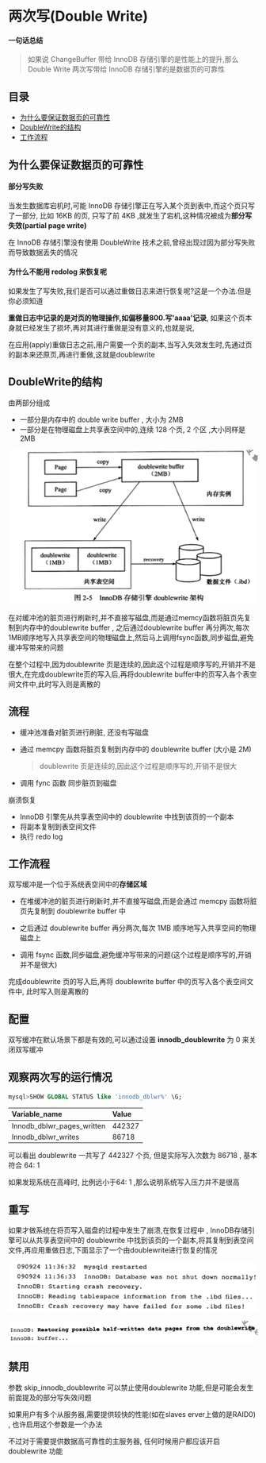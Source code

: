 # 两次写(Double Write)

#### 一句话总结

> 如果说 ChangeBuffer 带给 InnoDB 存储引擎的是性能上的提升,那么 Double Write 两次写带给 InnoDB 存储引擎的是数据页的可靠性

## 目录

- [为什么要保证数据页的可靠性](#为什么要保证数据页的可靠性)
- [DoubleWrite的结构](#DoubleWrite的结构)
- [工作流程](#工作流程)

## 为什么要保证数据页的可靠性

#### 部分写失败

当发生数据库宕机时,可能 InnoDB 存储引擎正在写入某个页到表中,而这个页只写了一部分, 比如 16KB 的页, 只写了前 4KB ,就发生了宕机,这种情况被成为**部分写失效(partial page write)** 

在 InnoDB 存储引擎没有使用 DoubleWrite 技术之前,曾经出现过因为部分写失败而导致数据丢失的情况

#### 为什么不能用 redolog 来恢复呢

如果发生了写失败,我们是否可以通过重做日志来进行恢复呢?这是一个办法.但是你必须知道

**重做日志中记录的是对页的物理操作,如偏移量800.写'aaaa'记录**, 如果这个页本身就已经发生了损坏,再对其进行重做是没有意义的,也就是说,

在应用(apply)重做日志之前,用户需要一个页的副本,当写入失效发生时,先通过页的副本来还原页,再进行重做,这就是doublewrite

## DoubleWrite的结构

由两部分组成

- 一部分是内存中的 double write buffer , 大小为 2MB
- 一部分是在物理磁盘上共享表空间中的,连续 128 个页, 2 个区 ,大小同样是 2MB

![image-20200824132806563](../../../../assets/image-20200824132806563.png)

在对缓冲池的脏页进行刷新时,并不直接写磁盘,而是通过memcy函数将脏页先复制到内存中的doublewrite buffer , 之后通过doublewrite buffer 再分两次,每次 1MB顺序地写入共享表空间的物理磁盘上,然后马上调用fsync函数,同步磁盘,避免缓冲写带来的问题

在整个过程中,因为doublewrite 页是连续的,因此这个过程是顺序写的,开销并不是很大,在完成doublewrite页的写入后,再将doublewrite buffer中的页写入各个表空间文件中,此时写入则是离散的

## 流程

- 缓冲池准备对脏页进行刷脏, 还没有写磁盘

- 通过 memcpy 函数将脏页复制到内存中的 doublewrite buffer (大小是 2M) 

  > doublewrite 页是连续的,因此这个过程是顺序写的,开销不是很大

- 调用 fync 函数 同步脏页到磁盘

崩溃恢复

- InnoDB 引擎先从共享表空间中的 doublewrite 中找到该页的一个副本
- 将副本复制到表空间文件
- 执行 redo log

## 工作流程

双写缓冲是一个位于系统表空间中的**存储区域**

- 在堆缓冲池的脏页进行刷新时,并不直接写磁盘,而是会通过 memcpy 函数将脏页先复制到 doublewrite buffer 中

- 之后通过 doublewrite buffer 再分两次,每次 1MB 顺序地写入共享空间的物理磁盘上
- 调用 fsync 函数,同步磁盘,避免缓冲写带来的问题(这个过程是顺序写的,开销并不是很大)

完成doublewrite 页的写入后,再将 doublewrite buffer 中的页写入各个表空间文件中, 此时写入则是离散的

## 配置

双写缓冲在默认场景下都是有效的,可以通过设置 **innodb_doublewrite** 为 0 来关闭双写缓冲

## 观察两次写的运行情况

```sql
mysql>SHOW GLOBAL STATUS like 'innodb_dblwr%' \G;
```

| Variable\_name                | Value  |
| :---------------------------- | :----- |
| Innodb\_dblwr\_pages\_written | 442327 |
| Innodb\_dblwr\_writes         | 86718  |

可以看出 doublewrite 一共写了 442327 个页, 但是实际写入次数为 86718 , 基本符合 64: 1

如果发现系统在高峰时, 比例远小于64: 1 ,那么说明系统写入压力并不是很高

## 重写

如果才做系统在将页写入磁盘的过程中发生了崩溃,在恢复过程中 , InnoDB存储引擎可以从共享表空间中的 doublewrite 中找到该页的一个副本,将其复制到表空间文件,再应用重做日志,下面显示了一个由doublewrite进行恢复的情况

![image-20200929101752535](../../../../assets/image-20200929101752535.png)

![image-20200929101814078](../../../../assets/image-20200929101814078.png)

## 禁用

参数 skip_innodb_doublewrite 可以禁止使用doublewrite 功能,但是可能会发生前面提及的部分写失效问题

如果用户有多个从服务器,需要提供较快的性能(如在slaves erver上做的是RAID0) , 也许启用这个参数是一个办法

不过对于需要提供数据高可靠性的主服务器, 任何时候用户都应该开启doublewrite 功能

